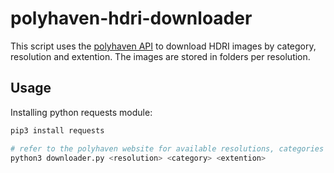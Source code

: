 # polyhaven-hdri-downloader
This script uses the [polyhaven API](https://github.com/Poly-Haven/Public-API) to download HDRI images by category, resolution and extention.
The images are stored in folders per resolution.

## Usage
Installing python requests module:
```bash
pip3 install requests
```
```bash
# refer to the polyhaven website for available resolutions, categories and extentions
python3 downloader.py <resolution> <category> <extention>
```

